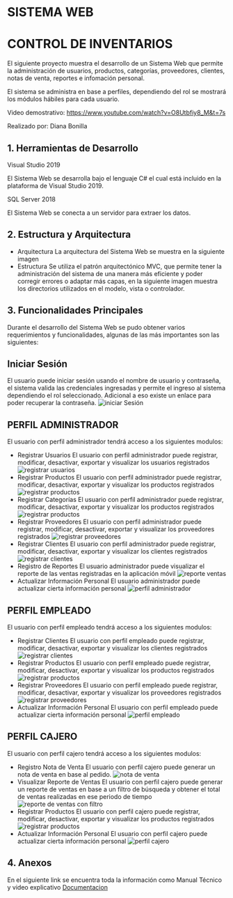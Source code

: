 # SISTEMA WEB
# CONTROL DE INVENTARIOS

El siguiente proyecto muestra el desarrollo de un Sistema Web que permite la administración de usuarios, productos, categorías, proveedores, clientes, notas de venta, reportes e infomación personal.

El sistema se administra en base a perfiles, dependiendo del rol se mostrará los módulos hábiles para cada usuario.

Video demostrativo: https://www.youtube.com/watch?v=O8Utbfiy8_M&t=7s

Realizado por: Diana Bonilla
## 1. Herramientas de Desarrollo
Visual Studio 2019

El Sistema Web se desarrolla bajo el lenguaje C# el cual está incluido en la plataforma de Visual Studio 2019.

SQL Server 2018

El Sistema Web se conecta a un servidor para extraer los datos.

## 2. Estructura y Arquitectura
* Arquitectura
La arquitectura del Sistema Web se muestra en la siguiente imagen
* Estructura
Se utiliza el patrón arquitectónico MVC, que permite tener la administración del sistema de una
manera más eficiente y poder corregir errores o adaptar más capas, en la siguiente imagen muestra los directorios utilizados en el modelo, vista o controlador.

## 3. Funcionalidades Principales
Durante el desarrollo del Sistema Web se pudo obtener varios requerimientos y funcionalidades, algunas de las más importantes son las siguientes:

## Iniciar Sesión
El usuario puede iniciar sesión usando el nombre de usuario y contraseña, el sistema valida las credenciales ingresadas y permite el ingreso al sistema dependiendo el rol seleccionado. Adicional a eso existe un enlace para poder recuperar la contraseña.
![iniciar Sesión](https://github.com/DIANA2512/AdministracionWeb/blob/main/Capturas/Inicio%20de%20sesi%C3%B3n.png?raw=true)

## PERFIL ADMINISTRADOR
El usuario con perfil administrador tendrá acceso a los siguientes modulos:
* Registrar Usuarios
El usuario con perfil administrador puede registrar, modificar, desactivar, exportar y visualizar los usuarios registrados
![registrar usuarios](https://github.com/DIANA2512/AdministracionWeb/blob/main/Capturas/Registro%20de%20Usuarios.png?raw=true)
* Registrar Productos
El usuario con perfil administrador puede registrar, modificar, desactivar, exportar y visualizar los productos registrados
![registrar productos](https://github.com/DIANA2512/AdministracionWeb/blob/main/Capturas/Registro%20de%20Productos.png?raw=true)
* Registrar Categorías
El usuario con perfil administrador puede registrar, modificar, desactivar, exportar y visualizar los productos registrados
![registrar productos](https://github.com/DIANA2512/AdministracionWeb/blob/main/Capturas/Registro%20de%20Productos.png?raw=true)
* Registrar Proveedores
El usuario con perfil administrador puede registrar, modificar, desactivar, exportar y visualizar los proveedores registrados
![registrar proveedores](https://github.com/DIANA2512/AdministracionWeb/blob/main/Capturas/Registro%20de%20Proveedor.png?raw=true)
* Registrar Clientes
El usuario con perfil administrador puede registrar, modificar, desactivar, exportar y visualizar los clientes registrados
![registrar clientes](https://github.com/DIANA2512/AdministracionWeb/blob/main/Capturas/Registro%20de%20Clientes.png?raw=true)
* Registro de Reportes
El usuario administrador puede visualizar el reporte de las ventas registradas en la aplicación móvil
![reporte ventas](https://github.com/DIANA2512/AdministracionWeb/blob/main/Capturas/Reporte%20de%20Ventas.png?raw=true)
* Actualizar Información Personal
El usuario administrador puede actualizar cierta información personal
![perfil administrador](https://github.com/DIANA2512/AdministracionWeb/blob/main/Capturas/Perfil%20AdministradorI.jpg?raw=true)

## PERFIL EMPLEADO
El usuario con perfil empleado tendrá acceso a los siguientes modulos:
* Registrar Clientes
El usuario con perfil empleado puede registrar, modificar, desactivar, exportar y visualizar los clientes registrados
![registrar clientes](https://github.com/DIANA2512/AdministracionWeb/blob/main/Capturas/Registro%20de%20Clientes.png?raw=true)
* Registrar Productos
El usuario con perfil empleado puede registrar, modificar, desactivar, exportar y visualizar los productos registrados
![registrar productos](https://github.com/DIANA2512/AdministracionWeb/blob/main/Capturas/Registro%20de%20Productos.png?raw=true)
* Registrar Proveedores
El usuario con perfil empleado puede registrar, modificar, desactivar, exportar y visualizar los proveedores registrados
![registrar proveedores](https://github.com/DIANA2512/AdministracionWeb/blob/main/Capturas/Registro%20de%20Proveedor.png?raw=true)
* Actualizar Información Personal
El usuario con perfil empleado puede actualizar cierta información personal
![perfil empleado](https://github.com/DIANA2512/AdministracionWeb/blob/main/Capturas/Perfil%20Empleado.png?raw=true)
## PERFIL CAJERO
El usuario con perfil cajero tendrá acceso a los siguientes modulos:
* Registro Nota de Venta
El usuario con perfil cajero puede generar un nota de venta en base al pedido.
![nota de venta](https://github.com/DIANA2512/AdministracionWeb/blob/main/Capturas/Notas%20de%20Venta.png?raw=true)
* Visualizar Reporte de Ventas
El usuario con perfil cajero puede generar un reporte de ventas en base a un filtro de búsqueda y obtener el total de ventas realizadas en ese periodo de tiempo
![reporte de ventas con filtro](https://github.com/DIANA2512/AdministracionWeb/blob/main/Capturas/Reporte%20de%20Ventas%20con%20filtros.png?raw=true)
* Registrar Productos
El usuario con perfil cajero puede registrar, modificar, desactivar, exportar y visualizar los productos registrados
![registrar productos](https://github.com/DIANA2512/AdministracionWeb/blob/main/Capturas/Registro%20de%20Productos.png?raw=true)
* Actualizar Información Personal
El usuario con perfil cajero puede actualizar cierta información personal
![perfil cajero](https://github.com/DIANA2512/AdministracionWeb/blob/main/Capturas/Perfil%20Cajero.jpg?raw=true)
## 4. Anexos
En el siguiente link se encuentra toda la información como Manual Técnico y video explicativo
[Documentacion](https://github.com/DIANA2512/Documentacion_Tesis.git)

